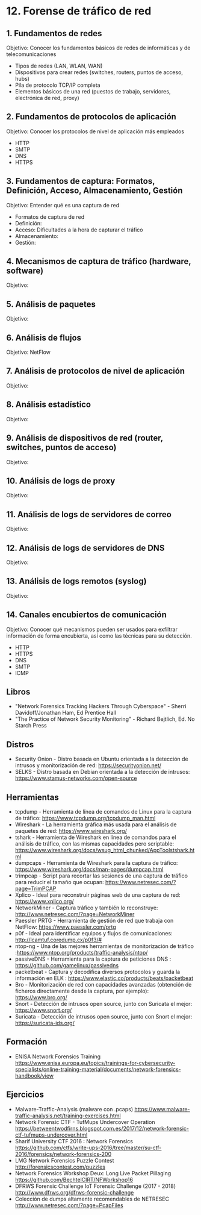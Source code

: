 # 12. Forense de tráfico de red

## 1. Fundamentos de redes
Objetivo: Conocer los fundamentos básicos de redes de informáticas y de telecomunicaciones
* Tipos de redes (LAN, WLAN, WAN)
* Dispositivos para crear redes (switches, routers, puntos de acceso, hubs)
* Pila de protocolo TCP/IP completa
* Elementos básicos de una red (puestos de trabajo, servidores, electrónica de red, proxy)
 
## 2. Fundamentos de protocolos de aplicación
Objetivo: Conocer los protocolos de nivel de aplicación más empleados
* HTTP
* SMTP
* DNS
* HTTPS

## 3. Fundamentos de captura: Formatos, Definición, Acceso, Almacenamiento, Gestión
Objetivo: Entender qué es una captura de red 
* Formatos de captura de red
* Definición:
* Acceso: Dificultades a la hora de capturar el tráfico
* Almacenamiento:
* Gestión:

## 4. Mecanismos de captura de tráfico (hardware, software)
Objetivo:

## 5. Análisis de paquetes
Objetivo:

## 6. Análisis de flujos
Objetivo:
NetFlow

## 7. Análisis de protocolos de nivel de aplicación
Objetivo:

## 8. Análisis estadístico
Objetivo:

## 9. Análisis de dispositivos de red (router, switches, puntos de acceso)
Objetivo:

## 10. Análisis de logs de proxy
Objetivo:

## 11. Análisis de logs de servidores de correo
Objetivo:

## 12. Análisis de logs de servidores de DNS
Objetivo:

## 13. Análisis de logs remotos (syslog)
Objetivo:

## 14. Canales encubiertos de comunicación 
Objetivo: Conocer qué mecanismos pueden ser usados para exfiltrar información de forma encubierta, así como las técnicas para su detección. 
* HTTP
* HTTPS
* DNS
* SMTP
* ICMP

## Libros
+ "Network Forensics Tracking Hackers Through Cyberspace" - Sherri Davidoff/Jonathan Ham, Ed Prentice Hall
+ "The Practice of Network Security Monitoring" - Richard Bejtlich, Ed. No Starch Press

## Distros
+ Security Onion -  Distro basada en Ubuntu orientada a la detección de intrusos y monitorización de red: https://securityonion.net/
+ SELKS - Distro basada en Debian orientada a la detección de intrusos: https://www.stamus-networks.com/open-source

## Herramientas
+ tcpdump - Herramienta de línea de comandos de Linux para la captura de tráfico: https://www.tcpdump.org/tcpdump_man.html
+ Wireshark - La herramienta gráfica más usada para el análisis de paquetes de red: https://www.wireshark.org/
+ tshark - Herramienta de Wireshark en línea de comandos para el análisis de tráfico, con las mismas capacidades pero scriptable: https://www.wireshark.org/docs/wsug_html_chunked/AppToolstshark.html
+ dumpcaps - Herramienta de Wireshark para la captura de tráfico: https://www.wireshark.org/docs/man-pages/dumpcap.html
+ trimpcap - Script para recortar las sesiones de una captura de tráfico para reducir el tamaño que ocupan:  https://www.netresec.com/?page=TrimPCAP
+ Xplico - Ideal para reconstruir páginas web de una captura de red: https://www.xplico.org/
+ NetworkMiner - Captura tráfico y también lo reconstruye: http://www.netresec.com/?page=NetworkMiner
+ Paessler PRTG - Herramienta de gestión de red que trabaja con NetFlow: https://www.paessler.com/prtg
+ p0f - Ideal para identificar equipos y flujos de comunicaciones: http://lcamtuf.coredump.cx/p0f3/#
+ ntop-ng - Una de las mejores herramientas de monitorización de tráfico :https://www.ntop.org/products/traffic-analysis/ntop/
+ passiveDNS - Herramienta para la captura de peticiones DNS : https://github.com/gamelinux/passivedns
+ packetbeat - Captura y decodifica diversos protocolos y guarda la información en ELK : https://www.elastic.co/products/beats/packetbeat
+ Bro - Monitorización de red con capacidades avanzadas (obtención de ficheros directamente desde la captura, por ejemplo): https://www.bro.org/
+ Snort - Detección de intrusos open source, junto con Suricata el mejor: https://www.snort.org/
+ Suricata - Detección de intrusos open source, junto con Snort el mejor: https://suricata-ids.org/ 

## Formación
+ ENISA Network Forensics Training
https://www.enisa.europa.eu/topics/trainings-for-cybersecurity-specialists/online-training-material/documents/network-forensics-handbook/view

## Ejercicios
+ Malware-Traffic-Analysis (malware con .pcaps)
https://www.malware-traffic-analysis.net/training-exercises.html
+ Network Forensic CTF - TufMups Undercover Operation 
https://betweentwodfirns.blogspot.com.es/2017/12/network-forensic-ctf-tufmups-undercover.html
+ Sharif University CTF 2016 : Network Forensics
https://github.com/ctfs/write-ups-2016/tree/master/su-ctf-2016/forensics/network-forensics-200
+ LMG Network Forensics Puzzle Contest
http://forensicscontest.com/puzzles
+ Network Forensics Workshop Deux: Long Live Packet Pillaging
https://github.com/BechtelCIRT/NFWorkshop16
+ DFRWS Forensic Challenge IoT Forensic Challenge (2017 - 2018)
http://www.dfrws.org/dfrws-forensic-challenge
+ Colección de dumps altamente recomendables de NETRESEC
http://www.netresec.com/?page=PcapFiles
